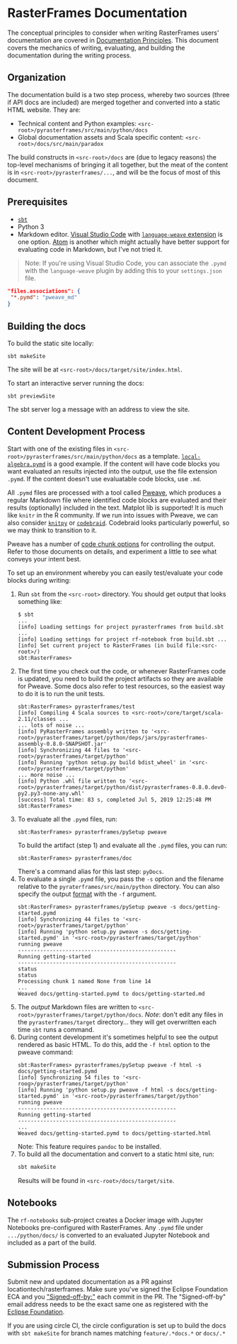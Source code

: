 # RasterFrames Documentation

The conceptual principles to consider when writing RasterFrames users' documentation are covered in [Documentation Principles](documentation-principles.md). This document covers the mechanics of writing, evaluating, and building the documentation during the writing process.

## Organization

The documentation build is a two step process, whereby two sources (three if API docs are included) are merged together and converted into a static HTML website. They are:

* Technical content and Python examples: `<src-root>/pyrasterframes/src/main/python/docs`
* Global documentation assets and Scala specific content: `<src-root>/docs/src/main/paradox`

The build constructs in `<src-root>/docs` are (due to legacy reasons) the top-level mechanisms of bringing it all together, but the meat of the content is in  `<src-root>/pyrasterframes/...`, and will be the focus of most of this document.

## Prerequisites

* [`sbt`](https://www.scala-sbt.org/)
* Python 3
* Markdown editor. [Visual Studio Code](https://code.visualstudio.com/) with [`language-weave` extension](https://marketplace.visualstudio.com/items?itemName=jameselderfield.language-weave) is one option. [Atom](https://atom.io/) is another which might actually have better support for evaluating code in Markdown, but I've not tried it.

> Note: If you're using Visual Studio Code, you can associate the `.pymd` with the `language-weave` plugin by adding this to your `settings.json` file.
      
```json
"files.associations": {
 "*.pymd": "pweave_md"
}
```

## Building the docs

To build the static site locally:

    sbt makeSite
    
The site will be at `<src-root>/docs/target/site/index.html`.
    
    
To start an interactive server running the docs:

    sbt previewSite
    
The sbt server log a message with an address to view the site.

## Content Development Process

Start with one of the existing files in `<src-root>/pyrasterframes/src/main/python/docs` as a template. [`local-algebra.pymd`](../pyrasterframes/src/main/python/docs/local-algebra.pymd) is a good example. If the content will have code blocks you want evaluated an results injected into the output, use the file extension `.pymd`. If the content doesn't use evaluatable code blocks, use `.md`.

All `.pymd` files are processed with a tool called [Pweave](http://mpastell.com/pweave), which produces a regular Markdown file where identified code blocks are evaluated and their results (optionally) included in the text. Matplot lib is supported! It is much like `knitr` in the R community. If we run into issues with Pweave, we can also consider [`knitpy`](https://github.com/jankatins/knitpy) or [`codebraid`](https://github.com/gpoore/codebraid). Codebraid looks particularly powerful, so we may think to transition to it.

Pweave has a number of [code chunk options](http://mpastell.com/pweave/chunks.html) for controlling the output. Refer to those documents on details, and experiment a little to see what conveys your intent best.

To set up an environment whereby you can easily test/evaluate your code blocks during writing:

1. Run `sbt` from the `<src-root>` directory. You should get output that looks something like:  
    ```
    $ sbt
    ...
    [info] Loading settings for project pyrasterframes from build.sbt ...
    [info] Loading settings for project rf-notebook from build.sbt ...
    [info] Set current project to RasterFrames (in build file:<src-root>/)
    sbt:RasterFrames>    
    ```  
2. The first time you check out the code, or whenever RasterFrames code is updated, you need to build the project artifacts so they are available for Pweave. Some docs also refer to test resources, so the easiest way to do it is to run the unit tests.
    ```
    sbt:RasterFrames> pyrasterframes/test
    [info] Compiling 4 Scala sources to <src-root>/core/target/scala-2.11/classes ...
   ... lots of noise ...
   [info] PyRasterFrames assembly written to '<src-root>/pyrasterframes/target/python/deps/jars/pyrasterframes-assembly-0.8.0-SNAPSHOT.jar'
   [info] Synchronizing 44 files to '<src-root>/pyrasterframes/target/python'
   [info] Running 'python setup.py build bdist_wheel' in '<src-root>/pyrasterframes/target/python'
   ... more noise ...
   [info] Python .whl file written to '<src-root>/pyrasterframes/target/python/dist/pyrasterframes-0.8.0.dev0-py2.py3-none-any.whl'
    [success] Total time: 83 s, completed Jul 5, 2019 12:25:48 PM
    sbt:RasterFrames>
    ```
3. To evaluate all the `.pymd` files, run:
    ```
    sbt:RasterFrames> pyrasterframes/pySetup pweave
    ```
    To build the artifact (step 1) and evaluate all the `.pymd` files, you can run:
    ```
    sbt:RasterFrames> pyrasterframes/doc
    ```
    There's a command alias for this last step: `pyDocs`.
4. To evaluate a single `.pymd` file, you pass the `-s` option and the filename relative to the `pyraterframes/src/main/python` directory. You can also specify the output [format](http://mpastell.com/pweave/formats.html) with the `-f` argument.
    ```
    sbt:RasterFrames> pyrasterframes/pySetup pweave -s docs/getting-started.pymd
    [info] Synchronizing 44 files to '<src-root>/pyrasterframes/target/python'
    [info] Running 'python setup.py pweave -s docs/getting-started.pymd' in '<src-root>/pyrasterframes/target/python'
    running pweave
    --------------------------------------------------
    Running getting-started
    --------------------------------------------------
    status
    status
    Processing chunk 1 named None from line 14
    ...
    Weaved docs/getting-started.pymd to docs/getting-started.md
    ```
5. The _output_ Markdown files are written to `<src-root>/pyrasterframes/target/python/docs`. _Note_: don't edit any files in the `pyrasterframes/target` directory... they will get overwritten each time `sbt` runs a command.
6. During content development it's sometimes helpful to see the output rendered as basic HTML. To do this, add the `-f html` option to the pweave command:
    ```
    sbt:RasterFrames> pyrasterframes/pySetup pweave -f html -s docs/getting-started.pymd
    [info] Synchronizing 54 files to '<src-roog>/pyrasterframes/target/python'
    [info] Running 'python setup.py pweave -f html -s docs/getting-started.pymd' in '<src-root>/pyrasterframes/target/python'
    running pweave
    --------------------------------------------------
    Running getting-started
    --------------------------------------------------
    ...
    Weaved docs/getting-started.pymd to docs/getting-started.html
    ```
    Note: This feature requires `pandoc` to be installed.
7. To build all the documentation and convert to a static html site, run:
    ```bash
    sbt makeSite
    ``` 
    Results will be found in `<src-root>/docs/target/site`.

## Notebooks

The `rf-notebooks` sub-project creates a Docker image with Jupyter Notebooks pre-configured with RasterFrames. Any `.pymd` file under `.../python/docs/` is converted to an evaluated Jupyter Notebook and included as a part of the build.

## Submission Process

Submit new and updated documentation as a PR against locationtech/rasterframes. Make sure you've signed the Eclipse Foundation ECA and you ["Signed-off-by:"](https://stackoverflow.com/questions/1962094/what-is-the-sign-off-feature-in-git-for) each commit in the PR. The "Signed-off-by" email address needs to be the exact same one as registered with the [Eclipse Foundation](https://wiki.eclipse.org/Development_Resources/Contributing_via_Git).

If you are using circle CI, the circle configuration is set up to build the docs with `sbt makeSite` for branch names matching `feature/.*docs.*` or `docs/.*`

